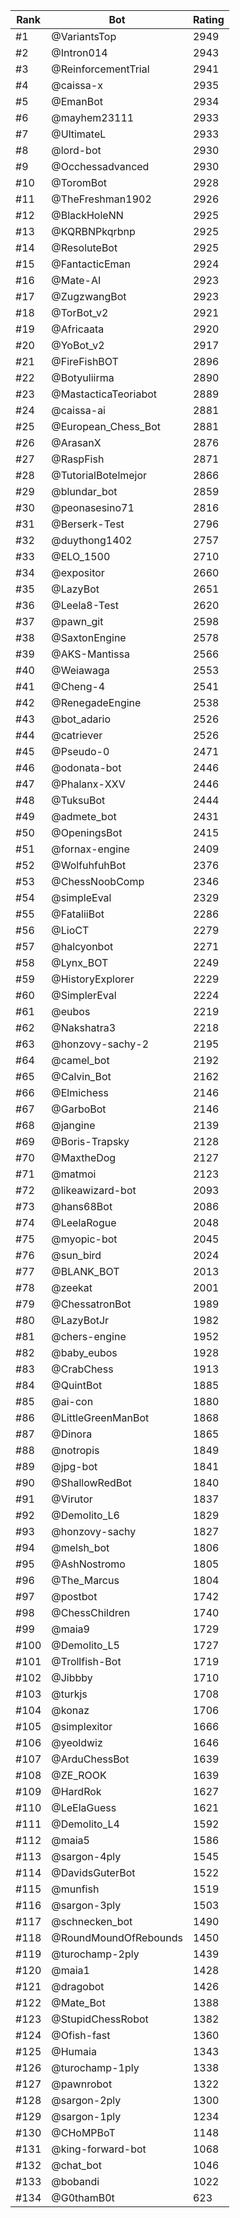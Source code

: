 Rank|Bot|Rating
---|---|---
#1|@VariantsTop|2949
#2|@Intron014|2943
#3|@ReinforcementTrial|2941
#4|@caissa-x|2935
#5|@EmanBot|2934
#6|@mayhem23111|2933
#7|@UltimateL|2933
#8|@lord-bot|2930
#9|@Occhessadvanced|2930
#10|@ToromBot|2928
#11|@TheFreshman1902|2926
#12|@BlackHoleNN|2925
#13|@KQRBNPkqrbnp|2925
#14|@ResoluteBot|2925
#15|@FantacticEman|2924
#16|@Mate-AI|2923
#17|@ZugzwangBot|2923
#18|@TorBot_v2|2921
#19|@Africaata|2920
#20|@YoBot_v2|2917
#21|@FireFishBOT|2896
#22|@Botyuliirma|2890
#23|@MastacticaTeoriabot|2889
#24|@caissa-ai|2881
#25|@European_Chess_Bot|2881
#26|@ArasanX|2876
#27|@RaspFish|2871
#28|@TutorialBotelmejor|2866
#29|@blundar_bot|2859
#30|@peonasesino71|2816
#31|@Berserk-Test|2796
#32|@duythong1402|2757
#33|@ELO_1500|2710
#34|@expositor|2660
#35|@LazyBot|2651
#36|@Leela8-Test|2620
#37|@pawn_git|2598
#38|@SaxtonEngine|2578
#39|@AKS-Mantissa|2566
#40|@Weiawaga|2553
#41|@Cheng-4|2541
#42|@RenegadeEngine|2538
#43|@bot_adario|2526
#44|@catriever|2526
#45|@Pseudo-0|2471
#46|@odonata-bot|2446
#47|@Phalanx-XXV|2446
#48|@TuksuBot|2444
#49|@admete_bot|2431
#50|@OpeningsBot|2415
#51|@fornax-engine|2409
#52|@WolfuhfuhBot|2376
#53|@ChessNoobComp|2346
#54|@simpleEval|2329
#55|@FataliiBot|2286
#56|@LioCT|2279
#57|@halcyonbot|2271
#58|@Lynx_BOT|2249
#59|@HistoryExplorer|2229
#60|@SimplerEval|2224
#61|@eubos|2219
#62|@Nakshatra3|2218
#63|@honzovy-sachy-2|2195
#64|@camel_bot|2192
#65|@Calvin_Bot|2162
#66|@Elmichess|2146
#67|@GarboBot|2146
#68|@jangine|2139
#69|@Boris-Trapsky|2128
#70|@MaxtheDog|2127
#71|@matmoi|2123
#72|@likeawizard-bot|2093
#73|@hans68Bot|2086
#74|@LeelaRogue|2048
#75|@myopic-bot|2045
#76|@sun_bird|2024
#77|@BLANK_BOT|2013
#78|@zeekat|2001
#79|@ChessatronBot|1989
#80|@LazyBotJr|1982
#81|@chers-engine|1952
#82|@baby_eubos|1928
#83|@CrabChess|1913
#84|@QuintBot|1885
#85|@ai-con|1880
#86|@LittleGreenManBot|1868
#87|@Dinora|1865
#88|@notropis|1849
#89|@jpg-bot|1841
#90|@ShallowRedBot|1840
#91|@Virutor|1837
#92|@Demolito_L6|1829
#93|@honzovy-sachy|1827
#94|@melsh_bot|1806
#95|@AshNostromo|1805
#96|@The_Marcus|1804
#97|@postbot|1742
#98|@ChessChildren|1740
#99|@maia9|1729
#100|@Demolito_L5|1727
#101|@Trollfish-Bot|1719
#102|@Jibbby|1710
#103|@turkjs|1708
#104|@konaz|1706
#105|@simplexitor|1666
#106|@yeoldwiz|1646
#107|@ArduChessBot|1639
#108|@ZE_ROOK|1639
#109|@HardRok|1627
#110|@LeElaGuess|1621
#111|@Demolito_L4|1592
#112|@maia5|1586
#113|@sargon-4ply|1545
#114|@DavidsGuterBot|1522
#115|@munfish|1519
#116|@sargon-3ply|1503
#117|@schnecken_bot|1490
#118|@RoundMoundOfRebounds|1450
#119|@turochamp-2ply|1439
#120|@maia1|1428
#121|@dragobot|1426
#122|@Mate_Bot|1388
#123|@StupidChessRobot|1382
#124|@Ofish-fast|1360
#125|@Humaia|1343
#126|@turochamp-1ply|1338
#127|@pawnrobot|1322
#128|@sargon-2ply|1300
#129|@sargon-1ply|1234
#130|@CHoMPBoT|1148
#131|@king-forward-bot|1068
#132|@chat_bot|1046
#133|@bobandi|1022
#134|@G0thamB0t|623
